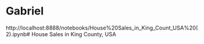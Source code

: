 # Gabriel
http://localhost:8888/notebooks/House%20Sales_in_King_Count_USA%20(2).ipynb#
House Sales in King County, USA
